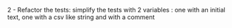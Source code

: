 
2 - Refactor the tests:
    simplify the tests with 2 variables : one with an initial text, one with a csv like string and with a comment
